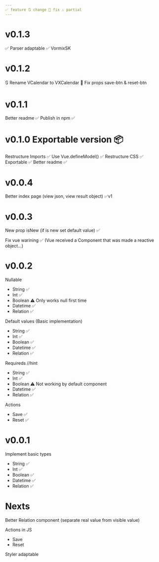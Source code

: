 ```yaml
---
✅ feature 🔃 change 🐛 fix ⚠️ partial
---
```


# v0.1.3

✅ Parser adaptable
✅ VormixSK

# v0.1.2

🔃 Rename VCalendar to VXCalendar
🐛 Fix props save-btn & reset-btn

# v0.1.1

Better readme ✅
Publish in npm ✅

# v0.1.0 Exportable version 📦

Restructure Imports ✅
Use Vue.defineModel() ✅
Restructure CSS ✅
Exportable ✅
Better readme ✅

# v0.0.4

Better index page (view json, view result object) ✅v1

# v0.0.3

New prop isNew (if is new set default value) ✅

Fix vue warining ✅
(Vue received a Component that was made a reactive object...)

# v0.0.2

Nullable

- String ✅
- Int ✅
- Boolean ⚠️ Only works null first time
- Datetime ✅
- Relation ✅

Default values (Basic implementation)

- String ✅
- Int ✅
- Boolean ✅
- Datetime ✅
- Relation ✅

Requireds //hint

- String ✅
- Int ✅
- Boolean ⚠️ Not working by default component
- Datetime ✅
- Relation ✅

Actions

- Save ✅
- Reset ✅

# v0.0.1

Implement basic types

- String ✅
- Int ✅
- Boolean ✅
- Datetime ✅
- Relation ✅

# Nexts

Better Relation component
(separate real value from visible value)

Actions in JS

- Save
- Reset

Styler adaptable
